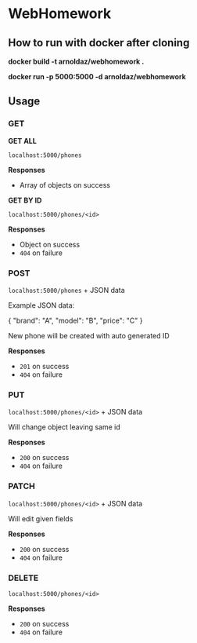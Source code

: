 # WebHomework

## How to run with docker after cloning

**docker build -t arnoldaz/webhomework .**

**docker run -p 5000:5000 -d arnoldaz/webhomework**

## Usage

### GET

**GET ALL**

`localhost:5000/phones`

**Responses**
- Array of objects on success

**GET BY ID**

`localhost:5000/phones/<id>`

**Responses**
- Object on success
- `404` on failure

### POST

`localhost:5000/phones` + JSON data

Example JSON data:

{
    "brand": "A",
    "model": "B",
    "price": "C"
}

New phone will be created with auto generated ID

**Responses**
- `201` on success
- `404` on failure

### PUT

`localhost:5000/phones/<id>` + JSON data

Will change object leaving same id

**Responses**
- `200` on success
- `404` on failure

### PATCH

`localhost:5000/phones/<id>` + JSON data

Will edit given fields

**Responses**
- `200` on success
- `404` on failure

### DELETE

`localhost:5000/phones/<id>`

**Responses**
- `200` on success
- `404` on failure